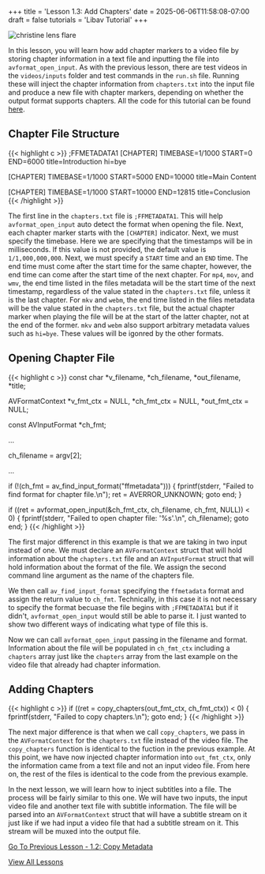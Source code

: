 +++
title = 'Lesson 1.3: Add Chapters'
date = 2025-06-06T11:58:08-07:00
draft = false
tutorials = 'Libav Tutorial'
+++

![christine lens flare](/images/LibavTutorial/Lesson_1.3/christine_lens_flare.jpg)

In this lesson, you will learn how add chapter markers to a video file by
storing chapter information in a text file and inputting the file into
`avformat_open_input`. As with the previous lesson, there are test videos in the
`videos/inputs` folder and test commands in the `run.sh` file. Running these
will inject the chapter information from `chapters.txt` into the input file
and produce a new file with chapter markers, depending on whether the output
format supports chapters. All the code for this tutorial can be found
[here](https://github.com/danielxhogan/LibavTutorial/tree/main/Lesson%201%3A%20Remux/Lesson%201.3%3A%20Add%20Chapters).

## Chapter File Structure

{{< highlight c >}}
;FFMETADATA1
[CHAPTER]
TIMEBASE=1/1000
START=0
END=6000
title=Introduction
hi=bye

[CHAPTER]
TIMEBASE=1/1000
START=5000
END=10000
title=Main Content

[CHAPTER]
TIMEBASE=1/1000
START=10000
END=12815
title=Conclusion
{{< /highlight >}}

The first line in the `chapters.txt` file is `;FFMETADATA1`. This will help
`avformat_open_input` auto detect the format when opening the file. Next, each
chapter marker starts with the `[CHAPTER]` indicator. Next, we must specify the
timebase. Here we are specifying that the timestamps will be in milliseconds.
If this value is not provided, the default value is `1/1,000,000,000`. Next, we
must specify a `START` time and an `END` time. The end time must come after the
start time for the same chapter, however, the end time can come after the start
time of the next chapter. For `mp4`, `mov`, and `wmv`, the end time listed in
the files metadata will be the start time of the next timestamp, regardless of
the value stated in the `chapters.txt` file, unless it is the last chapter. For
`mkv` and `webm`, the end time listed in the files metadata will be the value
stated in the `chapters.txt` file, but the actual chapter marker when playing
the file will be at the start of the latter chapter, not at the end of the
former. `mkv` and `webm` also support arbitrary metadata values such as
`hi=bye`. These values will be igonred by the other formats.

## Opening Chapter File

{{< highlight c >}}
const char *v_filename, *ch_filename, *out_filename, *title;

AVFormatContext *v_fmt_ctx = NULL, *ch_fmt_ctx = NULL,
  *out_fmt_ctx = NULL;

const AVInputFormat *ch_fmt;

...

ch_filename = argv[2];

...

if (!(ch_fmt = av_find_input_format("ffmetadata"))) {
  fprintf(stderr, "Failed to find format for chapter file.\n");
  ret = AVERROR_UNKNOWN;
  goto end;
}

if ((ret = avformat_open_input(&ch_fmt_ctx,
  ch_filename, ch_fmt, NULL)) < 0)
{
  fprintf(stderr, "Failed to open chapter file: '%s'.\n",
    ch_filename);
  goto end;
}
{{< /highlight >}}

The first major differenct in this example is that we are taking in two input
instead of one. We must declare an `AVFormatContext` struct that will hold
information about the `chapters.txt` file and an `AVInputFormat` struct that will
hold information about the format of the file. We assign the second
command line argument as the name of the chapters file.

We then call `av_find_input_format` specifying the `ffmetadata` format and
assign the return value to `ch_fmt`. Technically, in this case it is not
necessary to specify the format becuase the file begins with `;FFMETADATA1` but
if it didn't, `avformat_open_input` would still be able to parse it. I just
wanted to show two different ways of indicating what type of file this is.

Now we can call `avformat_open_input` passing in the filename and format.
Information about the file will be populated in `ch_fmt_ctx` including a
`chapters` array just like the `chapters` array from the last example on the
video file that already had chapter information.


## Adding Chapters

{{< highlight c >}}
if ((ret = copy_chapters(out_fmt_ctx, ch_fmt_ctx)) < 0)
{
  fprintf(stderr, "Failed to copy chapters.\n");
  goto end;
}
{{< /highlight >}}

The next major difference is that when we call `copy_chapters`, we pass in the
`AVFormatContext` for the `chapters.txt` file instead of the video file. The
`copy_chapters` function is identical to the fuction in the previous example.
At this point, we have now injected chapter information into `out_fmt_ctx`,
only the information came from a text file and not an input video file. From
here on, the rest of the files is identical to the code from the previous example.

In the next lesson, we will learn how to inject subtitles into a file. The
process will be fairly similar to this one. We will have two inputs, the input
video file and another text file with subtitle information. The file will be
parsed into an `AVFormatContext` struct that will have a subtitle stream on it
just like if we had input a video file that had a subtitle stream on it. This
stream will be muxed into the output file.

[Go To Previous Lesson - 1.2: Copy Metadata](/posts/libav-tutorial/lesson-1.2-copy-metadata/)

[View All Lessons](/tutorials/libav-tutorial/)